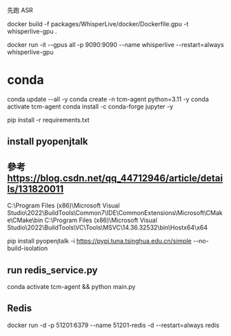 
先跑 ASR 

docker build -f packages/WhisperLive/docker/Dockerfile.gpu -t whisperlive-gpu .

docker run -it --gpus all -p 9090:9090 --name whisperlive --restart=always whisperlive-gpu

<!-- docker run -it --gpus all -p 9090:9090 --name whisperlive ghcr.io/collabora/whisperlive-gpu:latest  --restart=always  -->


# conda 
<!-- conda env remove -n tcm-agent -->
conda update --all -y
conda create -n  tcm-agent  python=3.11 -y
conda activate tcm-agent
conda install -c conda-forge jupyter -y

pip install -r requirements.txt 
<!-- conda install --file requirements_conda.txt -->


<!-- 在windows -->


##  install pyopenjtalk
## 參考 https://blog.csdn.net/qq_44712946/article/details/131820011

<!-- 加入環境變數 -->
C:\Program Files (x86)\Microsoft Visual Studio\2022\BuildTools\Common7\IDE\CommonExtensions\Microsoft\CMake\CMake\bin
C:\Program Files (x86)\Microsoft Visual Studio\2022\BuildTools\VC\Tools\MSVC\14.36.32532\bin\Hostx64\x64

pip install pyopenjtalk  -i https://pypi.tuna.tsinghua.edu.cn/simple --no-build-isolation



## run redis_service.py
conda activate tcm-agent && python main.py 


## Redis
docker run -d -p 51201:6379  --name 51201-redis -d --restart=always redis



